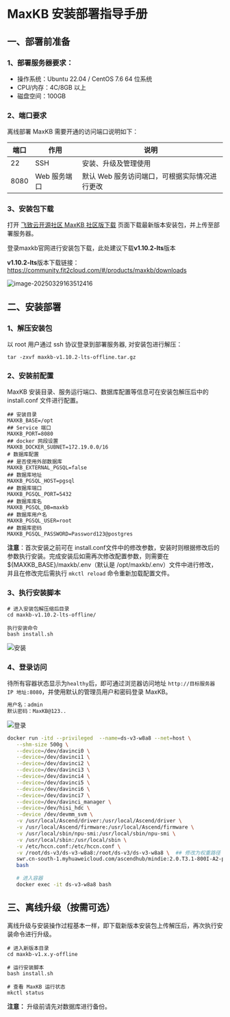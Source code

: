 # MaxKB 安装部署指导手册

## 一、部署前准备

### 1、部署服务器要求：

- 操作系统：Ubuntu 22.04 / CentOS 7.6 64 位系统
- CPU/内存：4C/8GB 以上
- 磁盘空间：100GB



### 2、端口要求

离线部署 MaxKB 需要开通的访问端口说明如下：

| 端口 | 作用         | 说明                                          |
| ---- | ------------ | --------------------------------------------- |
| 22   | SSH          | 安装、升级及管理使用                          |
| 8080 | Web 服务端口 | 默认 Web 服务访问端口，可根据实际情况进行更改 |



### 3、安装包下载

打开 [飞致云开源社区 MaxKB 社区版下载](https://community.fit2cloud.com/#/products/maxkb/downloads) 页面下载最新版本安装包，并上传至部署服务器。

登录maxkb官网进行安装包下载，此处建议下载**v1.10.2-lts**版本

**v1.10.2-lts**版本下载链接：https://community.fit2cloud.com/#/products/maxkb/downloads

![image-20250329163512416](C:\Users\fan1k\AppData\Roaming\Typora\typora-user-images\image-20250329163512416.png)



## 二、安装部署

### 1、解压安装包

以 root 用户通过 ssh 协议登录到部署服务器, 对安装包进行解压：

```
tar -zxvf maxkb-v1.10.2-lts-offline.tar.gz
```



### 2、安装前配置

MaxKB 安装目录、服务运行端口、数据库配置等信息可在安装包解压后中的 install.conf 文件进行配置。

```
## 安装目录
MAXKB_BASE=/opt
## Service 端口
MAXKB_PORT=8080
## docker 网段设置
MAXKB_DOCKER_SUBNET=172.19.0.0/16
# 数据库配置
## 是否使用外部数据库
MAXKB_EXTERNAL_PGSQL=false
## 数据库地址
MAXKB_PGSQL_HOST=pgsql
## 数据库端口
MAXKB_PGSQL_PORT=5432
## 数据库库名
MAXKB_PGSQL_DB=maxkb
## 数据库用户名
MAXKB_PGSQL_USER=root
## 数据库密码
MAXKB_PGSQL_PASSWORD=Password123@postgres
```

**注意**：首次安装之前可在 install.conf文件中的修改参数，安装时则根据修改后的参数执行安装。完成安装后如需再次修改配置参数，则需要在 ${MAXKB_BASE}/maxkb/.env（默认是 /opt/maxkb/.env）文件中进行修改，并且在修改完后需执行 `mkctl reload` 命令重新加载配置文件。



### 3、执行安装脚本

```
# 进入安装包解压缩后目录  
cd maxkb-v1.10.2-lts-offline/

执行安装命令
bash install.sh
```

![安装](https://maxkb.cn/docs/img/index/install.jpg)

### 4、登录访问

待所有容器状态显示为`healthy`后，即可通过浏览器访问地址 `http://目标服务器 IP 地址:8080`，并使用默认的管理员用户和密码登录 MaxKB。

```bash
用户名：admin
默认密码：MaxKB@123..
```

![登录](https://maxkb.cn/docs/img/index/login.jpg)

```bash
docker run -itd --privileged  --name=ds-v3-w8a8 --net=host \
   --shm-size 500g \
   --device=/dev/davinci0 \
   --device=/dev/davinci1 \
   --device=/dev/davinci2 \
   --device=/dev/davinci3 \
   --device=/dev/davinci4 \
   --device=/dev/davinci5 \
   --device=/dev/davinci6 \
   --device=/dev/davinci7 \
   --device=/dev/davinci_manager \
   --device=/dev/hisi_hdc \
   --device /dev/devmm_svm \
   -v /usr/local/Ascend/driver:/usr/local/Ascend/driver \
   -v /usr/local/Ascend/firmware:/usr/local/Ascend/firmware \
   -v /usr/local/sbin/npu-smi:/usr/local/sbin/npu-smi \
   -v /usr/local/sbin:/usr/local/sbin \
   -v /etc/hccn.conf:/etc/hccn.conf \
   -v /root/ds-v3/ds-v3-w8a8:/root/ds-v3/ds-v3-w8a8 \  ## 修改为权重路径
   swr.cn-south-1.myhuaweicloud.com/ascendhub/mindie:2.0.T3.1-800I-A2-py311-openeuler24.03-lts \ # 镜像名
   bash
   
   # 进入容器
   docker exec -it ds-v3-w8a8 bash
```



## 三、离线升级（按需可选）

离线升级与安装操作过程基本一样，即下载新版本安装包上传解压后，再次执行安装命令进行升级。

```
# 进入新版本目录
cd maxkb-v1.x.y-offline

# 运行安装脚本
bash install.sh

# 查看 MaxKB 运行状态
mkctl status
```

**注意：** 升级前请先对数据库进行备份。
